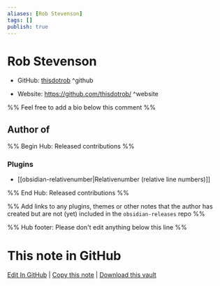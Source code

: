 ```yaml
---
aliases: [Rob Stevenson]
tags: []
publish: true
---
```


# Rob Stevenson

- GitHub: [thisdotrob](https://github.com/thisdotrob/) ^github
<!-- - Discord: `@` ^discord-->
- Website: <https://github.com/thisdotrob/> ^website
<!-- - [[Publish sites|Publish site]]: <https://> ^publish-->

%% Feel free to add a bio below this comment %%

## Author of

%% Begin Hub: Released contributions %%

### Plugins

- [[obsidian-relativenumber|Relativenumber (relative line numbers)]]

%% End Hub: Released contributions %%

%% Add links to any plugins, themes or other notes that the author has created but are not (yet) included in the `obsidian-releases` repo %%

<!--
### Unlisted plugins
-->

<!--
### Others
-->

<!--
## Sponsor this author
-->

<!-- - [[GitHub sponsors]]: [Sponsor @thisdotrob on GitHub Sponsors](https://github.com/sponsors/thisdotrob) ^github-sponsor-->
<!-- - [[Buy me a coffee]]: <https://> ^buy-me-a-coffee-->
<!-- - [[PayPal]]: <https://> ^paypal-->
<!-- - [[Patreon]]: <https://> ^patreon-->

<!--
## Follow this author
-->

<!-- - [[YouTube Channels|On YouTube]]: <https://> ^youtube-->
<!-- - Twitter: <https://> ^twitter-->
<!-- - ... -->

%% Hub footer: Please don't edit anything below this line %%

# This note in GitHub

<span class="git-footer">[Edit In GitHub](https://github.dev/obsidian-community/obsidian-hub/blob/main/01%20-%20Community/People/thisdotrob.md "git-hub-edit-note") | [Copy this note](https://raw.githubusercontent.com/obsidian-community/obsidian-hub/main/01%20-%20Community/People/thisdotrob.md "git-hub-copy-note") | [Download this vault](https://github.com/obsidian-community/obsidian-hub/archive/refs/heads/main.zip "git-hub-download-vault") </span>
